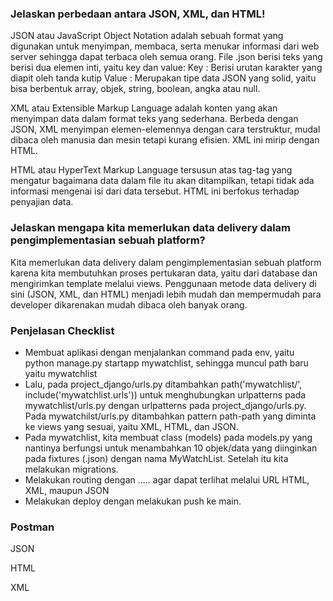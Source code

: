 ### Jelaskan perbedaan antara JSON, XML, dan HTML!

​​JSON atau JavaScript Object Notation adalah sebuah format yang digunakan untuk menyimpan, membaca, serta menukar informasi dari web server sehingga dapat terbaca oleh semua orang.  File .json berisi teks yang berisi dua elemen inti, yaitu key dan value:
Key	: Berisi urutan karakter yang diapit oleh tanda kutip
Value	: Merupakan tipe data JSON yang solid, yaitu bisa berbentuk array, objek, string, boolean, angka atau null.

XML atau Extensible Markup Language adalah konten yang akan menyimpan data dalam format teks yang sederhana. Berbeda dengan JSON, XML menyimpan elemen-elemennya dengan cara terstruktur, mudal dibaca oleh manusia dan mesin tetapi kurang efisien. XML ini mirip dengan HTML.

HTML atau HyperText Markup Language tersusun atas tag-tag yang mengatur bagaimana data dalam file itu akan ditampilkan, tetapi tidak ada informasi mengenai isi dari data tersebut. HTML ini berfokus terhadap penyajian data. 

### Jelaskan mengapa kita memerlukan data delivery dalam pengimplementasian sebuah platform?

Kita memerlukan data delivery dalam pengimplementasian sebuah platform karena kita membutuhkan proses pertukaran data, yaitu dari database dan mengirimkan template melalui views. Penggunaan metode data delivery di sini (JSON, XML, dan HTML) menjadi lebih mudah dan mempermudah para developer dikarenakan mudah dibaca oleh banyak orang.

### Penjelasan Checklist

- Membuat aplikasi dengan menjalankan command pada env, yaitu python manage.py startapp mywatchlist, sehingga muncul path baru yaitu mywatchlist
- Lalu, pada project_django/urls.py ditambahkan path('mywatchlist/', include('mywatchlist.urls')) untuk menghubungkan urlpatterns pada mywatchlist/urls.py dengan urlpatterns pada project_django/urls.py. Pada mywatchilst/urls.py ditambahkan pattern path-path yang diminta ke views yang sesuai, yaitu XML, HTML, dan JSON.
- Pada mywatchlist, kita membuat class (models) pada models.py yang nantinya berfungsi untuk menambahkan 10 objek/data yang diinginkan pada fixtures (.json) dengan nama MyWatchList. Setelah itu kita melakukan migrations.
- Melakukan routing dengan ….. agar dapat terlihat melalui URL HTML, XML, maupun JSON
- Melakukan deploy dengan melakukan push ke main.

### Postman

JSON


HTML



XML



